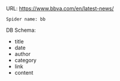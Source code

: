 URL: https://www.bbva.com/en/latest-news/

    Spider name: bb

DB Schema:
- title
- date
- author
- category
- link
- content

